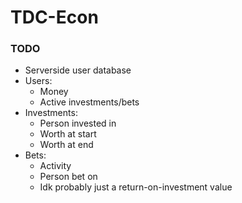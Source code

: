 # TDC-Econ

### TODO
 - Serverside user database
 - Users:
   - Money
   - Active investments/bets
 - Investments:
   - Person invested in
   - Worth at start
   - Worth at end
 - Bets:
   - Activity
   - Person bet on
   - Idk probably just a return-on-investment value
